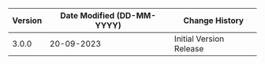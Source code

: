 | **Version** | **Date Modified (DD-MM-YYYY)** | **Change History**                           |
|-------------|--------------------------------|----------------------------------------------|
| 3.0.0       | 20-09-2023                     |  Initial Version Release                     |